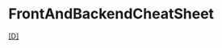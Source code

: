 # FrontAndBackendCheatSheet

[[D]](https://www.draw.io/?lightbox=1&highlight=0000ff&edit=_blank&layers=1&nav=1&title=Untitled%20Diagram.drawio#R5Vtbd5tIEv41nMk%2B2AeQQegRdElydibxRJkk%2B9iCltRjRDPQWPb8%2Bqmq5iaBZcmxHE82x5GgaKqr6%2FJVVYOMwXhz9zZj6fo3GfHYsM3ozhhMDNu2rkwPvpByrynDwVATVpmIykENYS7%2B5iXRLKmFiHi%2BM1BJGSuR7hJDmSQ8VDs0lmVyuztsKePdWVO24h3CPGRxl%2FpVRGqtqZ49bOjvuFitq5ktd6SvbFg1uFxJvmaR3LZIg6kxGGdSKn20uRvzGJVX6UXfN3vgai1YxhN1zA2%2Fuhc3o%2BuPH51vw%2Fef7v6%2BG3zxk4uSyy2Li3LBpbDqvtIATyIfFQlnYczyXITGIMgVy1SXvFabGAgWHPI7ob61jv8Hx%2BalU55N0EHM6uS%2BPNFz86hjkmaNJSmXRRbyAwsblL7CshVXB8bZtSXAhbnccJXdw33bxtZOab91y8wVLeMxU%2BJ2V1xWutyqZlfPcC0FLMQ2y%2FCwr0o%2BZXBYrrnLQi%2BzvKtt2z1GV94jjLQeOozgoLXshkSuc4Ib2R03Clh4A57T8abtWig%2BTxkZbwuYses1LE91FC%2FFHY9ql7jlmeJ3h52ia8RKOY6zq5wqIltG9nqM7JkP23NHgadqa9DR1iyTiZq%2BDnVZpvm61OWcD6MSkO9b%2B6SFUnjawBSdVThVYZv5Y7DN%2FTdgm%2BM%2BE7bVpUDJqE6oL4Rtbsf9JkyxBcv5a4jWof3KonXYjdapY3gjw5vgQTA1vLExHRp%2BYPgzY3plBIHhBUgJ4HjU0SmoRlEwZ%2FKGj2UsM6AnMoHLwVLE8R6JxWKVYLyD%2FjjQA9SugHrOLy9sRBQh76DPWJkskghNQyG7BFAuK1LLq85LyaxnsN1e9r%2FqWs7qM91%2BID2b6bweoHVjVa58xyzuX4WsLlzkpCMfBlhX6V1zEY5W5TfboHqTRZ7Sufl0UuNMpQ%2B9ISeaGMEMSaMrw%2FeMqWeA5jyn5V8jYzQxfPs%2FJKhe1SJrSUiUIt6nxKKmANPRECfX0wTWH%2B9BzX98I7e2jJFDIsEFv8%2FRPSMYGN7QmLrGCP5G1QTAojVHd9bnsUClmZnMNqTCGUqhxYRFdZR6UF4ty658L7QMENgkqbpLgBX6hnfVIzkc%2BD7Ynigzw3fwrpFN9vFwgDbdCDi7LdORJcGe%2BsDzeqz6fTrRi6hREOUCAT2gfJ0GRByhvA8P86%2Bvj54LzGtRIMCNFi2C1BOMD4ZPd6HdWYDYjZuOSvZgvUFa6wEsbiXOfSCuQD7my4b59xW9uy2C3ZNF7ZHTxWLrbHl09C8B492I0GA8JgwE%2FxqXWR9izPe%2BB3pdCneTuEO4a8q0DGWMjgE5Nlwa9IEZUGxEBYwCcGzrE%2F%2Br4Lk6MnjesQRLBtusb2uv3EFxRtNmEhyXpzLBAvEkcMxTlrQDFvAM8kqZdmYkvE0HHqpYrwtU7B9Gph2uD6r%2FUfzwEAE1qgKYAk7ggVXBoo%2FTaqAc6YIvQFQ9lvkQ0Rl9xkPmaLoDmOThqUcOBpCmc1UtGzgFigSyjXHMz45bA%2BeB5qgNXH1F5PmAq2rXnh256uib9cTXQaOVPUTLMhmH2diCBmCpn2L3SJpwAsOZoK0KJfPSdl3T7XcVSqY6gEORrD7jyeTiqscDnsHktmNfPr6hZQ16jL7fOT%2Bfzfv2kZ%2FD5r8XHMVDixex%2Br%2B0tzN6vMOv9%2Bxextrd7d7XWJs8nKieXoc4hj%2FB2hszHKQo%2B%2Bl9XafzKF39J09Yrvd4wurFLss6mzt39%2BPfQ8VkfizAOczrTP5Ju3b%2BTw4ze5tR7g%2FPKd2N177Sfr9QnMWFwp2%2FFijoT6B8KfjB2G8oDZc3fppWEOJSlE%2BNwNW9jPlWyhUYG2t1t9zFhKCG4tweV3tVs14pqXR3sWHBS1jajmXEaVNZtzh6JwLq25EvPs73luInUSZBebaJwh2xHHDi%2FMmoNwffo%2FanFhFXdxTKzcVGxAzVqCR8fOUL%2BJzwWx7LdIOOeTSnD3i%2FHypxKxR6rUSmUq3JRn6SyHuQEudZw3cOB8tMbuhSpaonTTtlOc42V0yhBn5jCVvxJ7EgBcScZQgtDB%2F1mcUpqnwnFXWWsWTRyZMvSV1gvWK1Ij0dZ70iTWWG036Zo%2B1bjJ6gyjJWQJma7eXpue6Qi4%2BhITgyuI9x%2Bs8Z5xdzlRWhKrLK%2BY%2FeL7jllcVThvpnACaJEjKpyBtyJPJX%2FEygr%2BERZZd6xnHl5ULRDchnXZA5Up6BIYBHeKxIH8h7NkW4hq%2BVlDiX4ixc66iBvEVP4%2FLjzfmZBG9wUse2yGkRQsM7Ljfgih3JkrKuzCJeA4bAhzgsVJSH1LrWFzigCEsdbXmtnmrihJMyicU2ExS6%2F5UqFkml0%2FlWLFVp1ZMc8dWWAPoBWfWO0sDYf2Rm2AOT%2Fj1PubBXxjlmt1wY9jUlzvn2Hbo7ppDvL%2F%2FM39DDRZeq9ZHh4%2F7fgwm9frYzlptNkWCuqXN685infnrQzfvPkItPA6oZ0%2FGn1rjNBwkCwgUWfUJiYRizrMEFSnYa23cSHr14R7EGHg3%2FKcYW93VQyuVShILFGlo2L54hfy9EePPURK%2B18KG408ozZxnb8K3MbuqkN%2BfZLWl6LiK9GQx9VUb4eeJCP8lC22zOlXoKg%2Bu4WBGWHV%2BP%2FOh8qhNQmfobz0G3WwhMQaHcpCy5PzUBNXFaJh8W0ksrlBoWBU6a6NxHzHE8TCM4DY1kqvUPOfZnygJ9mN%2FND7svO9Svp%2BIJGAPflZqcJ1lYdS%2FfyhZuX3N55ZwrW9gP71guajv3v6%2By18jRg9WAnjmMaCeocZnFKQFngQdCQxkzcsg3bynAaxiq8lPnthLtKKRq0Kzjqyq6x1UduSacI3ckCGqHiIZxelPu8pS4P1tuA7ggIWcsPwHKm7YFMCwsMvDS8ARcwfQHzm%2Bbn%2B%2FTE7LPmNIvJSyqVSUptpVGvgufH0Xjg9jLtyDKr%2BBYBTUdY10uoHyR5Hnyi3aMsmmRDVi22oKd7HysToJCxJEGWKZbhLkMb7jK64p9QdW8wMqhiB%2FB4HajAH2%2FULr%2FKTmFTOs%2BKtIYkJNq%2FvDU6l4TI3H7uN%2FCnT3jWiQb43kmQIdKZvyNLh9inuvSDAu1WIkNiVy%2BT9h%2BQP4oe0SDvMXTzCX0YrrFrFvtNJO3%2BPuJy6PZfseC94L%2FnFN9JbXJPc8lOAOPK90trwo2QkJw5JzHt1oXew8Ljpz1vfolpwZyBRWEBtndrrS04wnqLlkyCraOQ2hPyWUZr%2FVQtZUXW%2B31%2BmcvYPYXMfGPuXUP%2FM7uWO3tg5RgnFFBoa0cyxWlB8rPmrTE1%2Fcv6OcOtCOxFrTPooEJMLPmlnPIR7pYhdCE8nCTHy2arneXvIE8As81VEvtBjDiaSzr0rr6FYZJuEC7xeY0geaBn0Gbr7wqfrm9kcFuuev2bI64bk%2B56z3hYYqBPx6pfkOm33lvfok3mP4D)
